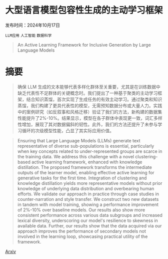 # 大型语言模型包容性生成的主动学习框架

发布时间：2024年10月17日

`LLM应用` `人工智能` `数据科学`

> An Active Learning Framework for Inclusive Generation by Large Language Models

# 摘要

> 确保 LLM 生成的文本能够代表多样化群体至关重要，尤其是在训练数据中缺乏代表性不足群体的关键概念时。我们提出了一种基于聚类的主动学习框架，结合知识蒸馏，首次实现了生成任务的有效主动学习。通过聚类和知识蒸馏，我们构建了更具代表性的模型，无需预知数据分布或大量人力。实践中的案例研究（如反叙事和风格迁移）验证了我们的方法，新构建的数据集性能提升了2%-10%。结果显示，模型在各子群体中表现更一致，词汇多样性增加，展现了其对数据偏斜的韧性。此外，我们的方法还提升了未参与学习循环的次级模型性能，凸显了其实际应用价值。

> Ensuring that Large Language Models (LLMs) generate text representative of diverse sub-populations is essential, particularly when key concepts related to under-represented groups are scarce in the training data. We address this challenge with a novel clustering-based active learning framework, enhanced with knowledge distillation. The proposed framework transforms the intermediate outputs of the learner model, enabling effective active learning for generative tasks for the first time. Integration of clustering and knowledge distillation yields more representative models without prior knowledge of underlying data distribution and overbearing human efforts. We validate our approach in practice through case studies in counter-narration and style transfer. We construct two new datasets in tandem with model training, showing a performance improvement of 2%-10% over baseline models. Our results also show more consistent performance across various data subgroups and increased lexical diversity, underscoring our model's resilience to skewness in available data. Further, our results show that the data acquired via our approach improves the performance of secondary models not involved in the learning loop, showcasing practical utility of the framework.

[Arxiv](https://arxiv.org/abs/2410.13641)